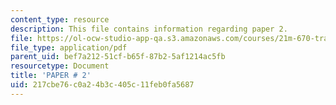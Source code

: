 ```yaml
---
content_type: resource
description: This file contains information regarding paper 2.
file: https://ol-ocw-studio-app-qa.s3.amazonaws.com/courses/21m-670-traditions-in-american-concert-dance-gender-and-autobiography-spring-2008/217cbe76c0a24b3c405c11feb0fa5687_MIT21M_670S08_paper2.pdf
file_type: application/pdf
parent_uid: bef7a212-51cf-b65f-87b2-5af1214ac5fb
resourcetype: Document
title: 'PAPER # 2'
uid: 217cbe76-c0a2-4b3c-405c-11feb0fa5687
---
```

